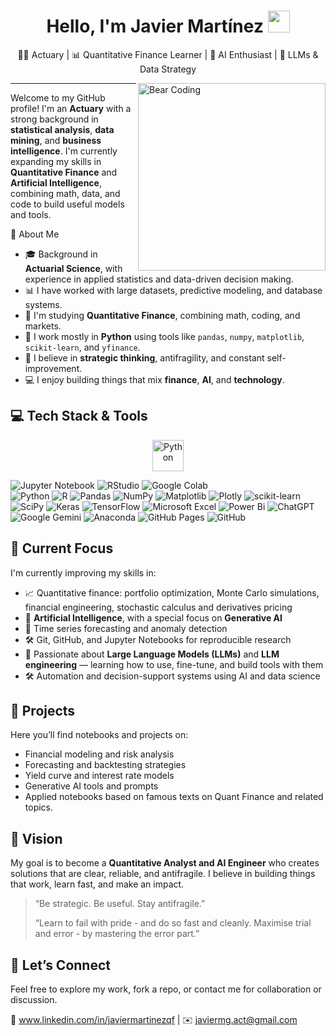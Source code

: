 <h1 align="center"><b>Hello, I'm Javier Martínez</b> <img src="https://media.giphy.com/media/hvRJCLFzcasrR4ia7z/giphy.gif" width="35"></h1>

<p align="center">
  👨‍💻 Actuary | 📊 Quantitative Finance Learner | 🤖 AI Enthusiast | 🧠 LLMs & Data Strategy
</p>

<img align="right" width="300px" alt="Bear Coding" src="https://c.tenor.com/GN73MKBawZYAAAAi/busy-cute.gif" />

---

Welcome to my GitHub profile! I'm an **Actuary** with a strong background in **statistical analysis**, **data mining**, and **business intelligence**. I'm currently expanding my skills in **Quantitative Finance** and **Artificial Intelligence**, combining math, data, and code to build useful models and tools.

🧠 About Me

- 🎓  Background in **Actuarial Science**, with experience in applied statistics and data-driven decision making.  
- 📊 I have worked with large datasets, predictive modeling, and database systems.
- 📘 I'm studying **Quantitative Finance**, combining math, coding, and markets.
- 🔧 I work mostly in **Python** using tools like `pandas`, `numpy`, `matplotlib`, `scikit-learn`, and `yfinance`.
- 🧠 I believe in **strategic thinking**, antifragility, and constant self-improvement.  
- 💻 I enjoy building things that mix **finance**, **AI**, and **technology**.

## 💻 Tech Stack & Tools

<div align="center"> 
  <img src="https://techstack-generator.vercel.app/python-icon.svg" alt="Python" width="50" height="50" />
</div>

<p>
  
  ![Jupyter Notebook](https://img.shields.io/badge/jupyter-%23FA0F00.svg?style=for-the-badge&logo=jupyter&logoColor=white) 
  ![RStudio](https://img.shields.io/badge/RStudio-4285F4?style=for-the-badge&logo=rstudio&logoColor=white)
  ![Google Colab](https://img.shields.io/badge/Google%20Colab-%23F9A825.svg?style=for-the-badge&logo=googlecolab&logoColor=white)  
  ![Python](https://img.shields.io/badge/python-3670A0?style=for-the-badge&logo=python&logoColor=ffdd54)
  ![R](https://img.shields.io/badge/r-%23276DC3.svg?style=for-the-badge&logo=r&logoColor=white)
  ![Pandas](https://img.shields.io/badge/pandas-%23150458.svg?style=for-the-badge&logo=pandas&logoColor=white)
  ![NumPy](https://img.shields.io/badge/numpy-%23013243.svg?style=for-the-badge&logo=numpy&logoColor=white)
  ![Matplotlib](https://img.shields.io/badge/Matplotlib-%23ffffff.svg?style=for-the-badge&logo=Matplotlib&logoColor=black)
  ![Plotly](https://img.shields.io/badge/Plotly-%233F4F75.svg?style=for-the-badge&logo=plotly&logoColor=white)
  ![scikit-learn](https://img.shields.io/badge/scikit--learn-%23F7931E.svg?style=for-the-badge&logo=scikit-learn&logoColor=white)
  ![SciPy](https://img.shields.io/badge/SciPy-%230C55A5.svg?style=for-the-badge&logo=scipy&logoColor=white)
  ![Keras](https://img.shields.io/badge/Keras-%23D00000.svg?style=for-the-badge&logo=Keras&logoColor=white)
  ![TensorFlow](https://img.shields.io/badge/TensorFlow-%23FF6F00.svg?style=for-the-badge&logo=TensorFlow&logoColor=white)
  ![Microsoft Excel](https://img.shields.io/badge/Microsoft_Excel-217346?style=for-the-badge&logo=microsoft-excel&logoColor=white)
  ![Power Bi](https://img.shields.io/badge/power_bi-F2C811?style=for-the-badge&logo=powerbi&logoColor=black)
  ![ChatGPT](https://img.shields.io/badge/chatGPT-74aa9c?style=for-the-badge&logo=openai&logoColor=white)
  ![Google Gemini](https://img.shields.io/badge/google%20gemini-8E75B2?style=for-the-badge&logo=google%20gemini&logoColor=white)
  ![Anaconda](https://img.shields.io/badge/Anaconda-%2344A833.svg?style=for-the-badge&logo=anaconda&logoColor=white)
  ![GitHub Pages](https://img.shields.io/badge/github%20pages-121013?style=for-the-badge&logo=github&logoColor=white)
  ![GitHub](https://img.shields.io/badge/github-%23121011.svg?style=for-the-badge&logo=github&logoColor=white)
</p>

## 🚀 Current Focus

I'm currently improving my skills in:

- 📈 Quantitative finance: portfolio optimization, Monte Carlo simulations, financial engineering, stochastic calculus and derivatives pricing
- 🔎 **Artificial Intelligence**, with a special focus on **Generative AI** 
- 🤖 Time series forecasting and anomaly detection
- 🛠️ Git, GitHub, and Jupyter Notebooks for reproducible research  
- 🧠 Passionate about **Large Language Models (LLMs)** and **LLM engineering** — learning how to use, fine-tune, and build tools with them  
- 🛠️ Automation and decision-support systems using AI and data science  

## 📂 Projects

Here you’ll find notebooks and projects on:

- Financial modeling and risk analysis  
- Forecasting and backtesting strategies  
- Yield curve and interest rate models  
- Generative AI tools and prompts  
- Applied notebooks based on famous texts on Quant Finance and related topics.

## 🎯 Vision

My goal is to become a **Quantitative Analyst and AI Engineer** who creates solutions that are clear, reliable, and antifragile. I believe in building things that work, learn fast, and make an impact.

> “Be strategic. Be useful. Stay antifragile.”
> 
> “Learn to fail with pride - and do so fast and cleanly. Maximise trial and error - by mastering the error part.”

## 🤝 Let’s Connect

Feel free to explore my work, fork a repo, or contact me for collaboration or discussion.

🔗 www.linkedin.com/in/javiermartinezqf | ✉️ javiermg.act@gmail.com

